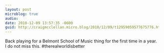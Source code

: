 ```yaml
---
layout: post
microblog: true
audio: 
date: 2010-12-09 13:57:35 -0600
guid: http://craigmcclellan.micro.blog/2010/12/09/t12959059577675776.html
---
```

Back playing for a Belmont School of Music thing for the first time in a year. I do not miss this. #therealworldisbetter
